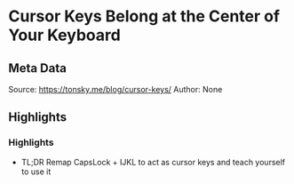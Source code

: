 # Cursor Keys Belong at the Center of Your Keyboard

## Meta Data

Source:  https://tonsky.me/blog/cursor-keys/ 
Author: None

## Highlights

### Highlights

- TL;DR Remap CapsLock + IJKL to act as cursor keys and teach yourself to use it
